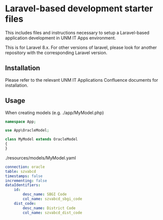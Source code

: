 # Laravel-based development starter files

This includes files and instructions necessary to setup a Laravel-based application development in UNM IT Apps environment.

This is for Laravel 8.x. For other versions of laravel, please look for another repository with the corresponding Laravel version.

## Installation

Please refer to the relevant UNM IT Applications Confluence documents for installation.


## Usage

When creating models (e.g. ./app/MyModel.php)

```php
namespace App;

use App\OracleModel;

class MyModel extends OracleModel
{
}

```

./resources/models/MyModel.yaml

```yaml
connection: oracle
table: szvabcd
timestamps: false
incrementing: false
dataIdentifiers:
	id:
		desc_name: SBGI Code
		col_name: szvabcd_sbgi_code
	dist_code:
		desc_name: District Code
		col_name: szvabcd_dist_code
```
